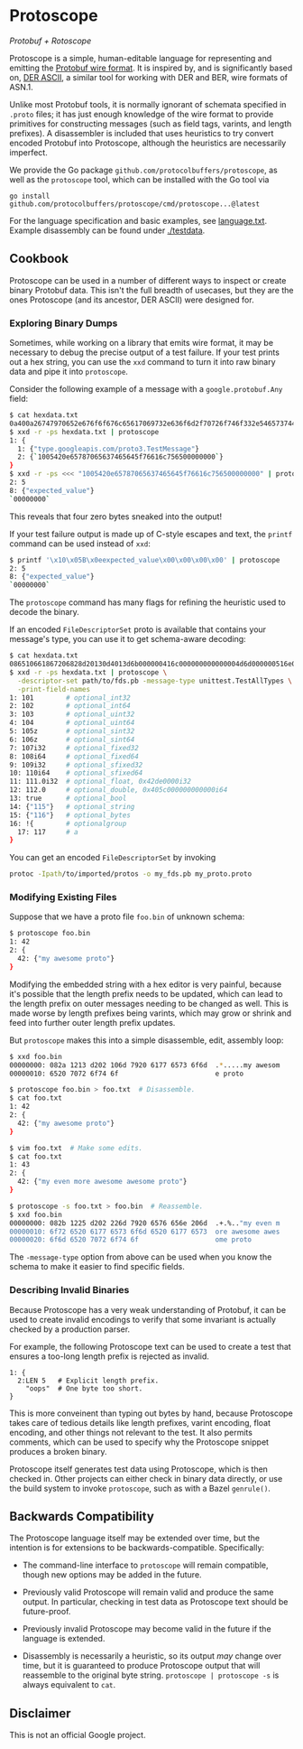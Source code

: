 # Protoscope

*Protobuf + Rotoscope*

Protoscope is a simple, human-editable language for representing and emitting
the
[Protobuf wire format](https://developers.google.com/protocol-buffers/docs/encoding).
It is inspired by, and is significantly based on,
[DER ASCII](https://github.com/google/der-ascii), a similar tool for working
with DER and BER, wire formats of ASN.1.

Unlike most Protobuf tools, it is normally ignorant of schemata specified in
`.proto` files; it has just enough knowledge of the wire format to provide
primitives for constructing messages (such as field tags, varints, and length
prefixes). A disassembler is included that uses heuristics to try convert
encoded Protobuf into Protoscope, although the heuristics are necessarily
imperfect.

We provide the Go package `github.com/protocolbuffers/protoscope`, as well as
the `protoscope` tool, which can be installed with the Go tool via

```
go install github.com/protocolbuffers/protoscope/cmd/protoscope...@latest
```

For the language specification and basic examples, see
[language.txt](/language.txt). Example disassembly can be found under
[./testdata](/testdata).

## Cookbook

Protoscope can be used in a number of different ways to inspect or create binary
Protobuf data. This isn't the full breadth of usecases, but they are the ones
Protoscope (and its ancestor, DER ASCII) were designed for.

### Exploring Binary Dumps

Sometimes, while working on a library that emits wire format, it may be
necessary to debug the precise output of a test failure. If your test prints out
a hex string, you can use the `xxd` command to turn it into raw binary data and
pipe it into `protoscope`.

Consider the following example of a message with a `google.protobuf.Any` field:

```sh
$ cat hexdata.txt
0a400a26747970652e676f6f676c65617069732e636f6d2f70726f746f332e546573744d65737361676512161005420e65787065637465645f76616c756500000000
$ xxd -r -ps hexdata.txt | protoscope
1: {
  1: {"type.googleapis.com/proto3.TestMessage"}
  2: {`1005420e65787065637465645f76616c756500000000`}
}
$ xxd -r -ps <<< "1005420e65787065637465645f76616c756500000000" | protoscope
2: 5
8: {"expected_value"}
`00000000`
```

This reveals that four zero bytes sneaked into the output!

If your test failure output is made up of C-style escapes and text, the `printf`
command can be used instead of `xxd`:

```sh
$ printf '\x10\x05B\x0eexpected_value\x00\x00\x00\x00' | protoscope
2: 5
8: {"expected_value"}
`00000000`
```

The `protoscope` command has many flags for refining the heuristic used to
decode the binary.

If an encoded `FileDescriptorSet` proto is available that contains your
message's type, you can use it to get schema-aware decoding:

```sh
$ cat hexdata.txt
086510661867206828d20130d4013d6b000000416c000000000000004d6d000000516e000000000000005d0000de42610000000000005c40680172033131357a0331313683018801758401
$ xxd -r -ps hexdata.txt | protoscope \
  -descriptor-set path/to/fds.pb -message-type unittest.TestAllTypes \
  -print-field-names
1: 101        # optional_int32
2: 102        # optional_int64
3: 103        # optional_uint32
4: 104        # optional_uint64
5: 105z       # optional_sint32
6: 106z       # optional_sint64
7: 107i32     # optional_fixed32
8: 108i64     # optional_fixed64
9: 109i32     # optional_sfixed32
10: 110i64    # optional_sfixed64
11: 111.0i32  # optional_float, 0x42de0000i32
12: 112.0     # optional_double, 0x405c000000000000i64
13: true      # optional_bool
14: {"115"}   # optional_string
15: {"116"}   # optional_bytes
16: !{        # optionalgroup
  17: 117     # a
}
```

You can get an encoded `FileDescriptorSet` by invoking

```sh
protoc -Ipath/to/imported/protos -o my_fds.pb my_proto.proto
```

### Modifying Existing Files

Suppose that we have a proto file `foo.bin` of unknown schema:

```sh
$ protoscope foo.bin
1: 42
2: {
  42: {"my awesome proto"}
}
```

Modifying the embedded string with a hex editor is very painful, because it's
possible that the length prefix needs to be updated, which can lead to the
length prefix on outer messages needing to be changed as well. This is made
worse by length prefixes being varints, which may grow or shrink and feed into
further outer length prefix updates.

But `protoscope` makes this into a simple disassemble, edit, assembly loop:

```sh
$ xxd foo.bin
00000000: 082a 1213 d202 106d 7920 6177 6573 6f6d  .*.....my awesom
00000010: 6520 7072 6f74 6f                        e proto

$ protoscope foo.bin > foo.txt  # Disassemble.
$ cat foo.txt
1: 42
2: {
  42: {"my awesome proto"}
}

$ vim foo.txt  # Make some edits.
$ cat foo.txt
1: 43
2: {
  42: {"my even more awesome awesome proto"}
}

$ protoscope -s foo.txt > foo.bin  # Reassemble.
$ xxd foo.bin
00000000: 082b 1225 d202 226d 7920 6576 656e 206d  .+.%.."my even m
00000010: 6f72 6520 6177 6573 6f6d 6520 6177 6573  ore awesome awes
00000020: 6f6d 6520 7072 6f74 6f                   ome proto
```

The `-message-type` option from above can be used when you know the schema to
make it easier to find specific fields.

### Describing Invalid Binaries

Because Protoscope has a very weak understanding of Protobuf, it can be used to
create invalid encodings to verify that some invariant is actually checked by a
production parser.

For example, the following Protoscope text can be used to create a test that
ensures a too-long length prefix is rejected as invalid.

```
1: {
  2:LEN 5   # Explicit length prefix.
    "oops"  # One byte too short.
}
```

This is more conveinent than typing out bytes by hand, because Protoscope takes
care of tedious details like length prefixes, varint encoding, float encoding,
and other things not relevant to the test. It also permits comments, which can
be used to specify why the Protoscope snippet produces a broken binary.

Protoscope itself generates test data using Protoscope, which is then checked
in. Other projects can either check in binary data directly, or use the build
system to invoke `protoscope`, such as with a Bazel `genrule()`.

## Backwards Compatibility

The Protoscope language itself may be extended over time, but the intention is
for extensions to be backwards-compatible. Specifically:

*   The command-line interface to `protoscope` will remain compatible, though
    new options may be added in the future.

*   Previously valid Protoscope will remain valid and produce the same output.
    In particular, checking in test data as Protoscope text should be
    future-proof.

*   Previously invalid Protoscope may become valid in the future if the language
    is extended.

*   Disassembly is necessarily a heuristic, so its output *may* change over
    time, but it is guaranteed to produce Protoscope output that will reassemble
    to the original byte string. `protoscope | protoscope -s` is always
    equivalent to `cat`.

## Disclaimer

This is not an official Google project.
